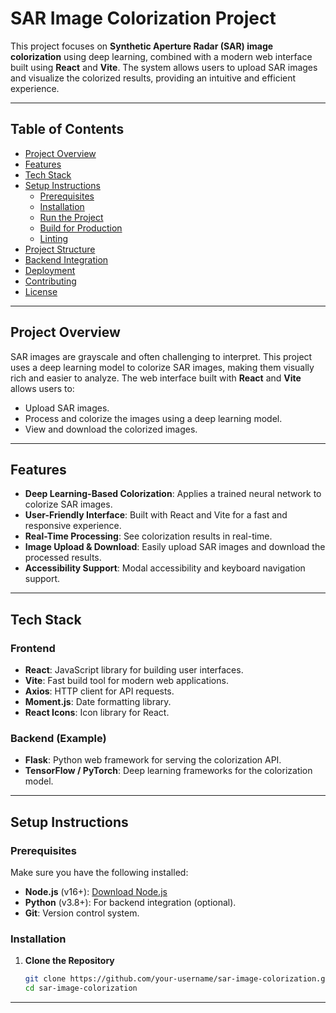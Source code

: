 # SAR Image Colorization Project

This project focuses on **Synthetic Aperture Radar (SAR) image colorization** using deep learning, combined with a modern web interface built using **React** and **Vite**. The system allows users to upload SAR images and visualize the colorized results, providing an intuitive and efficient experience.

---

## Table of Contents

- [Project Overview](#project-overview)
- [Features](#features)
- [Tech Stack](#tech-stack)
- [Setup Instructions](#setup-instructions)
  - [Prerequisites](#prerequisites)
  - [Installation](#installation)
  - [Run the Project](#run-the-project)
  - [Build for Production](#build-for-production)
  - [Linting](#linting)
- [Project Structure](#project-structure)
- [Backend Integration](#backend-integration)
- [Deployment](#deployment)
- [Contributing](#contributing)
- [License](#license)

---

## Project Overview

SAR images are grayscale and often challenging to interpret. This project uses a deep learning model to colorize SAR images, making them visually rich and easier to analyze. The web interface built with **React** and **Vite** allows users to:

- Upload SAR images.
- Process and colorize the images using a deep learning model.
- View and download the colorized images.

---

## Features

- **Deep Learning-Based Colorization**: Applies a trained neural network to colorize SAR images.
- **User-Friendly Interface**: Built with React and Vite for a fast and responsive experience.
- **Real-Time Processing**: See colorization results in real-time.
- **Image Upload & Download**: Easily upload SAR images and download the processed results.
- **Accessibility Support**: Modal accessibility and keyboard navigation support.

---

## Tech Stack

### Frontend

- **React**: JavaScript library for building user interfaces.
- **Vite**: Fast build tool for modern web applications.
- **Axios**: HTTP client for API requests.
- **Moment.js**: Date formatting library.
- **React Icons**: Icon library for React.

### Backend (Example)

- **Flask**: Python web framework for serving the colorization API.
- **TensorFlow / PyTorch**: Deep learning frameworks for the colorization model.

---

## Setup Instructions

### Prerequisites

Make sure you have the following installed:

- **Node.js** (v16+): [Download Node.js](https://nodejs.org/)
- **Python** (v3.8+): For backend integration (optional).
- **Git**: Version control system.

### Installation

1. **Clone the Repository**

   ```bash
   git clone https://github.com/your-username/sar-image-colorization.git
   cd sar-image-colorization


---
